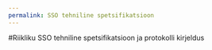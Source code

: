 ```yaml
---
permalink: SSO tehniline spetsifikatsioon
---
```


#Riikliku SSO tehniline spetsifikatsioon ja protokolli kirjeldus

